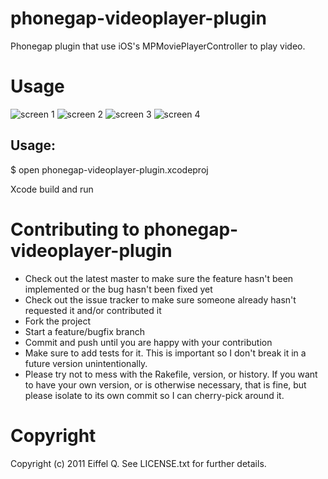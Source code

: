 phonegap-videoplayer-plugin
=======
Phonegap plugin that use iOS's MPMoviePlayerController to play video.

Usage
=======
![screen 1](http://eiffelqiu.github.com/phonegap-videoplayer-plugin/1.png)
![screen 2](http://eiffelqiu.github.com/phonegap-videoplayer-plugin/2.png)
![screen 3](http://eiffelqiu.github.com/phonegap-videoplayer-plugin/3.png)
![screen 4](http://eiffelqiu.github.com/phonegap-videoplayer-plugin/4.png)

Usage:
-------
  $ open phonegap-videoplayer-plugin.xcodeproj

Xcode build and run

Contributing to phonegap-videoplayer-plugin
=======
* Check out the latest master to make sure the feature hasn't been implemented or the bug hasn't been fixed yet
* Check out the issue tracker to make sure someone already hasn't requested it and/or contributed it
* Fork the project
* Start a feature/bugfix branch
* Commit and push until you are happy with your contribution
* Make sure to add tests for it. This is important so I don't break it in a future version unintentionally.
* Please try not to mess with the Rakefile, version, or history. If you want to have your own version, or is otherwise necessary, that is fine, but please isolate to its own commit so I can cherry-pick around it.

Copyright
=======
Copyright (c) 2011 Eiffel Q. See LICENSE.txt for
further details.
